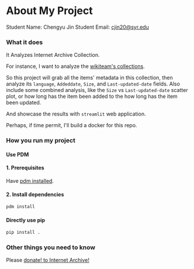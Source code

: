 # About My Project

Student Name:  Chengyu Jin
Student Email:  <cjin20@syr.edu>

### What it does

It Analyzes Internet Archive Collection.

For instance, I want to analyze the [wikiteam's collections](https://archive.org/details/wikiteam?tab=about).

So this project will grab all the items' metadata in this collection, then analyze its `language`, `Addeddate`, `Size`, and `Last-updated-date` fields. Also include some combined analysis, like the `Size` vs `Last-updated-date` scatter plot, or how long has the item been added to the how long has the item been updated.

And showcase the results with `streamlit` web application.

Perhaps, if time permit, I'll build a docker for this repo.

### How you run my project

#### Use PDM

#### 1. Prerequisites

Have [pdm installed](https://pdm-project.org/en/latest/#installation).

#### 2. Install dependencies

```bash
pdm install
```

#### Directly use pip

```bash
pip install .
```

### Other things you need to know

Please [donate! to Internet Archive!](https://archive.org/donate)
